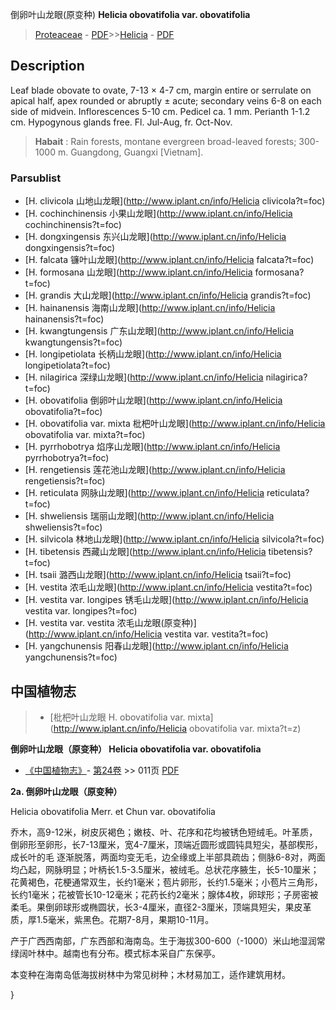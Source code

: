 倒卵叶山龙眼(原变种) **Helicia obovatifolia var. obovatifolia**

> [Proteaceae](http://www.iplant.cn/info/Proteaceae?t=foc) - [PDF](http://www.iplant.cn/foc/pdf/Proteaceae.pdf)>>[Helicia](http://www.iplant.cn/info/Helicia?t=foc) - [PDF](http://www.iplant.cn/foc/pdf/Helicia.pdf)

## Description

Leaf blade obovate to ovate, 7-13 × 4-7 cm, margin entire or serrulate on apical half, apex rounded or abruptly ± acute; secondary veins 6-8 on each side of midvein. Inflorescences 5-10 cm. Pedicel ca. 1 mm. Perianth 1-1.2 cm. Hypogynous glands free. Fl. Jul-Aug, fr. Oct-Nov.

> **Habait** : 
> Rain forests, montane evergreen broad-leaved forests; 300-1000 m. Guangdong, Guangxi [Vietnam].

### Parsublist

* [H.  clivicola  山地山龙眼](http://www.iplant.cn/info/Helicia clivicola?t=foc)
* [H.  cochinchinensis  小果山龙眼](http://www.iplant.cn/info/Helicia cochinchinensis?t=foc)
* [H.  dongxingensis  东兴山龙眼](http://www.iplant.cn/info/Helicia dongxingensis?t=foc)
* [H.  falcata  镰叶山龙眼](http://www.iplant.cn/info/Helicia falcata?t=foc)
* [H.  formosana  山龙眼](http://www.iplant.cn/info/Helicia formosana?t=foc)
* [H.  grandis  大山龙眼](http://www.iplant.cn/info/Helicia grandis?t=foc)
* [H.  hainanensis  海南山龙眼](http://www.iplant.cn/info/Helicia hainanensis?t=foc)
* [H.  kwangtungensis  广东山龙眼](http://www.iplant.cn/info/Helicia kwangtungensis?t=foc)
* [H.  longipetiolata  长柄山龙眼](http://www.iplant.cn/info/Helicia longipetiolata?t=foc)
* [H.  nilagirica  深绿山龙眼](http://www.iplant.cn/info/Helicia nilagirica?t=foc)
* [H.  obovatifolia  倒卵叶山龙眼](http://www.iplant.cn/info/Helicia obovatifolia?t=foc)
* [H.  obovatifolia var. mixta  枇杷叶山龙眼](http://www.iplant.cn/info/Helicia obovatifolia var. mixta?t=foc)
* [H.  pyrrhobotrya  焰序山龙眼](http://www.iplant.cn/info/Helicia pyrrhobotrya?t=foc)
* [H.  rengetiensis  莲花池山龙眼](http://www.iplant.cn/info/Helicia rengetiensis?t=foc)
* [H.  reticulata  网脉山龙眼](http://www.iplant.cn/info/Helicia reticulata?t=foc)
* [H.  shweliensis  瑞丽山龙眼](http://www.iplant.cn/info/Helicia shweliensis?t=foc)
* [H.  silvicola  林地山龙眼](http://www.iplant.cn/info/Helicia silvicola?t=foc)
* [H.  tibetensis  西藏山龙眼](http://www.iplant.cn/info/Helicia tibetensis?t=foc)
* [H.  tsaii  潞西山龙眼](http://www.iplant.cn/info/Helicia tsaii?t=foc)
* [H.  vestita  浓毛山龙眼](http://www.iplant.cn/info/Helicia vestita?t=foc)
* [H.  vestita var. longipes  锈毛山龙眼](http://www.iplant.cn/info/Helicia vestita var. longipes?t=foc)
* [H.  vestita var. vestita  浓毛山龙眼(原变种)](http://www.iplant.cn/info/Helicia vestita var. vestita?t=foc)
* [H.  yangchunensis  阳春山龙眼](http://www.iplant.cn/info/Helicia yangchunensis?t=foc)

## 中国植物志

> * [枇杷叶山龙眼  H.  obovatifolia var. mixta](http://www.iplant.cn/info/Helicia obovatifolia var. mixta?t=z)

**倒卵叶山龙眼（原变种） Helicia obovatifolia var. obovatifolia**

* [《中国植物志》](http://www.iplant.cn/frps)- [第24卷](http://www.iplant.cn/frps/vol/24) >> 011页 [PDF](http://www.iplant.cn/frps/pdf/24/011c.pdf)

**2a. 倒卵叶山龙眼（原变种）**

Helicia obovatifolia Merr. et Chun var. obovatifolia

乔木，高9-12米，树皮灰褐色；嫩枝、叶、花序和花均被锈色短绒毛。叶革质，倒卵形至卵形，长7-13厘米，宽4-7厘米，顶端近圆形或圆钝具短尖，基部楔形，成长叶的毛 逐渐脱落，两面均变无毛，边全缘或上半部具疏齿；侧脉6-8对，两面均凸起，网脉明显；叶柄长1.5-3.5厘米，被绒毛。总状花序腋生，长5-10厘米；花黄褐色，花梗通常双生，长约1毫米；苞片卵形，长约1.5毫米；小苞片三角形，长约1毫米；花被管长10-12毫米；花药长约2毫米；腺体4枚，卵球形；子房密被柔毛。果倒卵球形或椭圆状，长3-4厘米，直径2-3厘米，顶端具短尖，果皮革质，厚1.5毫米，紫黑色。花期7-8月，果期10-11月。

产于广西西南部，广东西部和海南岛。生于海拔300-600（-1000）米山地湿润常绿阔叶林中。越南也有分布。模式标本采自广东保亭。

本变种在海南岛低海拔树林中为常见树种；木材易加工，适作建筑用材。

}